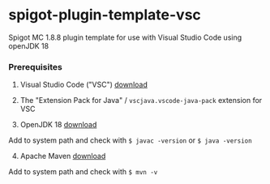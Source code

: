 # spigot-plugin-template-vsc

Spigot MC 1.8.8 plugin template for use with Visual Studio Code using openJDK 18

### Prerequisites

1. Visual Studio Code ("VSC") [download](https://code.visualstudio.com/download)

2. The "Extension Pack for Java" / `vscjava.vscode-java-pack` extension for VSC

3. OpenJDK 18 [download](https://jdk.java.net/18/)

Add to system path and check with `$ javac -version` or `$ java -version`

4. Apache Maven [download](https://maven.apache.org/download.cgi)

Add to system path and check with `$ mvn -v`
